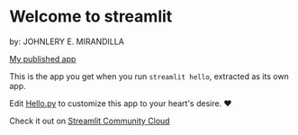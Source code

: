 # Welcome to streamlit

by: JOHNLERY E. MIRANDILLA

[My published app](https://musical-goldfish-wrg6wrpwpjgc5g74-8501.app.github.dev/)

This is the app you get when you run `streamlit hello`, extracted as its own app.

Edit [Hello.py](./Hello.py) to customize this app to your heart's desire. ❤️

Check it out on [Streamlit Community Cloud](https://st-hello-app.streamlit.app/)
